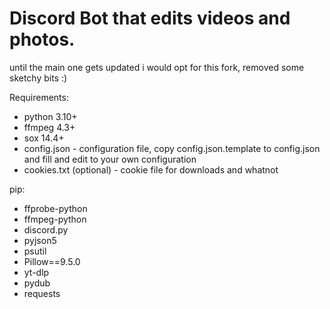# Discord Bot that edits videos and photos.

until the main one gets updated i would opt for this fork, removed some sketchy bits :)

Requirements:
- python 3.10+
- ffmpeg 4.3+
- sox 14.4+
- config.json - configuration file, copy config.json.template to config.json and fill and edit to your own configuration
- cookies.txt (optional) - cookie file for downloads and whatnot

pip:
- ffprobe-python
- ffmpeg-python
- discord.py
- pyjson5
- psutil
- Pillow==9.5.0
- yt-dlp
- pydub
- requests
